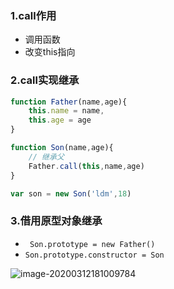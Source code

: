 ### 1.call作用

- 调用函数
- 改变this指向

### 2.call实现继承

```js
function Father(name,age){
    this.name = name,
    this.age = age
}

function Son(name,age){
    // 继承父
    Father.call(this,name,age)
}

var son = new Son('ldm',18)
```

### 3.借用原型对象继承

- ` Son.prototype = new Father()` 
- `Son.prototype.constructor = Son`

![image-20200312181009784](C:\Users\Administrator\AppData\Roaming\Typora\typora-user-images\image-20200312181009784.png)

